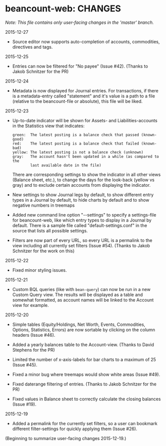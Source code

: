 # beancount-web: CHANGES

*Note: This file contains only user-facing changes in the 'master' branch.*

2015-12-27

  - Source editor now supports auto-completion of accounts, commodities, 
    directives and tags.

2015-12-25

  - Entries can now be filtered for "No payee" (Issue #42). (Thanks to Jakob
    Schnitzer for the PR)

2015-12-24

  - Metadata is now displayed for Journal entries. For transactions, if there 
    is a metadata-entry called "statement" and it's value is a path to a file 
    (relative to the beancount-file or absolute), this file will be liked. 

2015-12-23

  - Up-to-date indicator will be shown for Assets- and Liabilities-accounts
    in the Statistics view that indicates:
    
        green:  The latest posting is a balance check that passed (known-good)
        red:    The latest posting is a balance check that failed (known-bad)
        yellow: The latest posting is not a balance check (unknown)
        gray:   The account hasn't been updated in a while (as compared to the 
                last available date in the file)

    There are corresponding settings to show the indicator in all other
    views (Balance sheet, etc.), to change the days for the look-back (yellow vs gray) and to exclude certain accounts from displaying the indicator.

  - New settings to show Journal legs by default, to show different entry types
    in a Journal by default, to hide charts by default and to show negative numbers in treemaps

  - Added new command line option "--settings" to specify a settings-file for
    beancount-web, like which entry types to display in a Journal by default.
    There is a sample file called "default-settings.conf" in the source that
    lists all possible settings.

  - Filters are now part of every URL, so every URL is a permalink to the
    view including all currently set filters (Issue #54). (Thanks to Jakob
    Schnitzer for the work on this)

2015-12-22

  - Fixed minor styling issues.

2015-12-21

  - Custom BQL queries (like with `bean-query`) can now be run in a new
    Custom Query view. The results will be displayed as a table and somewhat
    formatted, as account names will be linked to the Account view for example.

2015-12-20

  - Simple tables (Equity/Holdings, Net Worth, Events, Commodities, Options,
    Statistics, Errors) are now sortable by clicking on the column headers
    (Issue #46).

  - Added a yearly balances table to the Account-view. (Thanks to David
    Stephens for the PR)

  - Limited the number of x-axis-labels for bar charts to a maximum of 25
    (Issue #45).

  - Fixed a minor bug where treemaps would show white areas (Issue #49).

  - Fixed daterange filtering of entries. (Thanks to Jakob Schnitzer for the PR)

  - Fixed values in Balance sheet to correctly calculate the closing balances
    (Issue #19).

2015-12-19

  - Added a permalink for the currently set filters, so a user can bookmark
    different filter-settings for quickly applying them (Issue #26).

(Beginning to summarize user-facing changes 2015-12-19.)
